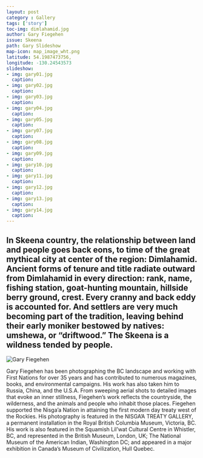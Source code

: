 ```yaml
---
layout: post
category : Gallery
tags: ['story']
toc-img: dimlahamid.jpg
author: Gary Fiegehen
issue: Skeena
path: Gary Slideshow
map-icon: map_image_wht.png
latitude: 54.1987473756,
longitude: -130.24543573
slideshow:
- img: gary01.jpg
  caption: 
- img: gary02.jpg
  caption: 
- img: gary03.jpg
  caption: 
- img: gary04.jpg
  caption: 
- img: gary05.jpg
  caption:  
- img: gary07.jpg
  caption: 
- img: gary08.jpg
  caption: 
- img: gary09.jpg
  caption: 
- img: gary10.jpg
  caption: 
- img: gary11.jpg
  caption: 
- img: gary12.jpg
  caption: 
- img: gary13.jpg
  caption: 
- img: gary14.jpg
  caption: 
---
```

In Skeena country, the relationship between land and people goes back eons, to time of the great mythical city at center of the region: Dimlahamid.  Ancient forms of tenure and title radiate outward from Dimlahamid in every direction: rank, name, fishing station, goat-hunting mountain, hillside berry ground, crest. Every cranny and back eddy is accounted for. And settlers are very much becoming part of the tradition, leaving behind their early moniker bestowed by natives: umshewa, or “driftwood.” The Skeena is a wildness tended by people.
---
![Gary Fiegehen](assets/themes/skeena/img/gary.jpg)

Gary Fiegehen has been photographing the BC landscape and working with First Nations for over 35 years and has contributed to numerous magazines, books, and environmental campaigns. His work has also taken him to Russia, China, and the U.S.A. From sweeping aerial shots to detailed images that evoke an inner stillness, Fiegehen’s work reflects the countryside, the wilderness, and the animals and people who inhabit those places. Fiegehen supported the Nisga’a Nation in attaining the first modern day treaty west of the Rockies. His photography is featured in the NISGA’A TREATY GALLERY, a permanent installation in the Royal British Columbia Museum, Victoria, BC. His work is also featured in the Squamish Lil’wat Cultural Centre in Whistler, BC, and represented in the British Museum, London, UK; The National Museum of the American Indian, Washington DC; and appeared in a major exhibition in Canada’s Museum of Civilization, Hull Quebec.
